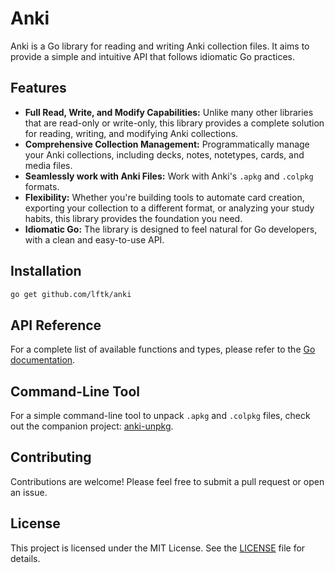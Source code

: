 # Anki

Anki is a Go library for reading and writing Anki collection files. It aims to provide a simple and intuitive API that follows idiomatic Go practices.

## Features

- **Full Read, Write, and Modify Capabilities:** Unlike many other libraries that are read-only or write-only, this library provides a complete solution for reading, writing, and modifying Anki collections.
- **Comprehensive Collection Management:** Programmatically manage your Anki collections, including decks, notes, notetypes, cards, and media files.
- **Seamlessly work with Anki Files:** Work with Anki's `.apkg` and `.colpkg` formats.
- **Flexibility:** Whether you're building tools to automate card creation, exporting your collection to a different format, or analyzing your study habits, this library provides the foundation you need.
- **Idiomatic Go:** The library is designed to feel natural for Go developers, with a clean and easy-to-use API.

## Installation

```bash
go get github.com/lftk/anki
```

## API Reference

For a complete list of available functions and types, please refer to the [Go documentation](https://pkg.go.dev/github.com/lftk/anki).

## Command-Line Tool

For a simple command-line tool to unpack `.apkg` and `.colpkg` files, check out the companion project: [anki-unpkg](https://github.com/lftk/anki-unpkg).

## Contributing

Contributions are welcome! Please feel free to submit a pull request or open an issue.

## License

This project is licensed under the MIT License. See the [LICENSE](LICENSE) file for details.